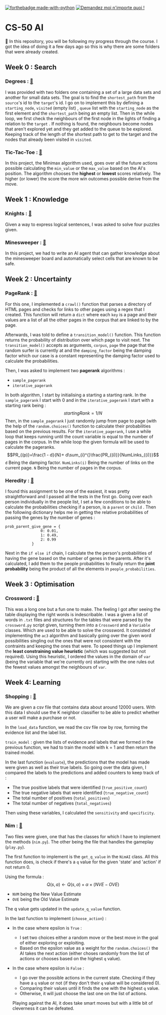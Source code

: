 

[![forthebadge made-with-python](http://ForTheBadge.com/images/badges/made-with-python.svg)](https://www.python.org/)
[![Demandez moi n'importe quoi !](https://img.shields.io/badge/Demandez%20moi-n'%20importe%20quoi-1abc9c.svg)](https://GitHub.com/Naereen/ama.fr)
# CS-50 AI

 :wave: In this repository, you will be following my progress through the course. I got the idea of doing it a few days ago so this is why there are some folders that were already created.

## Week 0 : Search

###  Degrees : [:book:](https://cs50.harvard.edu/ai/2020/projects/0/degrees/)
I was provided with two folders one containing a set of a large data sets and another for small data sets. The goal is to find the `shortest_path` from the `source`'s id to the `target`'s id. I go on to implement this by defining a `starting_node`, `visited` (empty list) , `queue` list with the `starting_node` as the first element and the `shortest_path` being an empty list. Then in the while loop, we first check the neighbours of the first node in the lights of finding a relation to the `target` . If nothing is found, the neighbours become nodes that aren't explored yet and they get added to the queue to be explored. Keeping track of the length of the shortest path to get to the target and the nodes that already been visited in `visited`.
### Tic-Tac-Toe : [:book:](https://cs50.harvard.edu/ai/2020/projects/0/tictactoe/)
In this project, the Minimax algorithm used, goes over all the future actions possible calculating the `min_value` or the `max_value` based on the AI's position. The algorithm chooses the **highest** or **lowest** scores relatively.
The higher (or lower) the score the more win outcomes possible derive from the move.

## Week 1 : Knowledge
### Knights : [:book:](https://cs50.harvard.edu/ai/2020/projects/1/knights/)

Given a way to express logical sentences, I was asked to solve four puzzles given.

### Minesweeper : [:book:](https://cs50.harvard.edu/ai/2020/projects/1/minesweeper/)

In this project, we had to write an AI agent that can gather knowledge about the minesweeper board and automatically select cells that are known to be safe.  

## Week 2 : Uncertainty
### PageRank : [:book:](https://cs50.harvard.edu/ai/2020/projects/2/pagerank/)
For this one, I implemented a `crawl()` function that parses a directory of HTML pages and checks for links to other pages using a regex that I created. This function will return a `dict` where each `key` is a page and their values are a list of all the other pages in the corpus that are linked to by the page.

Afterwards, I was told to define a `transition_model()` function. This function returns the probability of distribution over which page to visit next.
The `transition_model()` accepts as arguments, `corpus`, `page` the page that the random surfer is currently at and the `damping_factor` being the damping factor which our case is a constant representing the damping factor used to calculate the probabilities.

Then, I was asked to implement two **pagerank** algorithms :

 - `sample_pagerank`
 - `iterative_pagerank`

In both algorithm, I start by initialising a starting a starting rank. In the `sample_pagerank` I start with 0 and in the `iterative_pagerank` I start with a starting rank being :
$$startingRank = 1 / N$$
Then, in the `sample_pagerank` I just randomly jump from page to page (with the help of the `random.choices()` function to calculate their probabilities based on the previous results.
For the `iterative_pagerank`, I use a while loop that keeps running until the count variable is equal to the number of pages in the corpus. In the while loop the given formula will be used to calculate the pageranks.
$$PR_{(p)}=\frac{1 - d}{N}+ d\sum_{i}^{}\frac{PR_{(i)}}{NumLinks_{(i)}}$$
`d` Being the damping factor.
`NumLinks(i)` Being the number of links on the current page.
`N` Being the number of pages in the corpus.

### Heredity : [:book:](https://cs50.harvard.edu/ai/2020/projects/2/heredity/)
I found this assignment to be one of the easiest, it was pretty straightforward and I passed all the tests in the first go.
Going over each person individually in the people list, I set a few conditions to be able to calculate the probabilities checking if a person, is a `parent` or `child` .
Then the following dictionary helps me in getting the relative probabilities of passing the genes by the number of genes :
```
prob_parent_give_gene = {
                0: 0.01,
                1: 0.49,
                2: 0.99
            }
 ```
 Next in the `if else if` chain, I calculate the the person's probabilities of having the gene based on the number of genes in the parents. After it's calculated, I add them to the people probabilities to finally return the **joint probability** being the product of all the elements in `people_probabilities`.
## Week 3 : Optimisation
### Crossword : [:book:](https://cs50.harvard.edu/ai/2020/projects/3/crossword/)
This was a long one but a fun one to make. The feeling I got after seeing the table displaying the right words is indescribable.
I was a given a list of words in `.txt` files and structures for the tables that were parsed by the `crossword.py` script given, turning them into a `Crossword` and a `Variable` classes. Which are used to be able to solve the crossword.
It consisted of implementing the `ac3` algorithm and basically going over the given word possibilities singling out the ones that were not consistent with the contraints and keeping the ones that were.
To speed things up I implement the **least constraining value heuristic** (which was suggested but not required). Using this heuristic, I ordered the values in the domain of `var` (being the variable that we're currently on) starting with the one rules out the fewest values amongst the neighbours of `var`.

## Week 4: Learning
### Shopping : [:book:](https://cs50.harvard.edu/ai/2020/projects/4/shopping/)
We are given a csv file that contains data about around 12000 users. With this data I should use the K neighbor classifier to be able to predict whether a user will make a purchase or not.

In the `load_data` function, we read the csv file row by row, forming the evidence list and the label list.

`train_model` : given the lists of evidence and labels that we formed in the previous function, we had to train the model with k = 1 and then return the trained model.


In the last function (`evaluate`), the predictions that the model has made were given as well as their true labels. So going over the data given, I compared the labels to the predictions and added counters to keep track of :
- The true positive labels that were identified (`true_positive_count`)
- The true negative labels that were identified (`true_negative_count`)
- The total number of positives (`total_positives`)
- The total number of negatives (`total_negatives`)

Then using these variables, I calculated the `sensitivity` and `specificity`.

### Nim : [:book:](https://cs50.harvard.edu/ai/2020/projects/4/nim/)
Two files were given, one that has the classes for which I have to implement the methods (`nim.py`). The other being the file that handles the gameplay (`play.py`).

The first function to implement is the `get_q_value` in the `NimAI` class. All this function does, is check if there's a `q` value for the given 'state' and 'action' if not return 0.

Using the formula :
$$Q(s, a) \leftarrow Q(s, a) + \alpha \times (NVE - OVE)$$
- `NVM` being the New Value Estimate
- `OVE` being the Old Value Estimate

The q value gets updated in the `update_q_value` function.

In the last function to implement (`choose_action`) :
- In the case where epsilon is `True` :
  - I set two choices either a random move or the best move in the goal of either exploring or exploiting.
  - Based on the epsilon value as a weight for the `random.choices()` the AI takes the next action (either choses randomly from the list of actions or chooses based on the highest `q` value).

- In the case where epsilon is `False` :
  - I go over the possible actions in the current state. Checking if they have a `q` value or not (if they don't their `q` value will be considered 0).
  - Comparing their values until it finds the one with the highest `q` value.
  - Otherwise, it will just choose the last one on the list of actions.


  Playing against the AI, it does take smart moves but with a little bit of cleverness it can be defeated.
